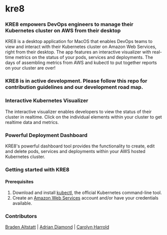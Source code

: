 # kre8

### KRE8 empowers DevOps engineers to manage their Kubernetes cluster on AWS from their desktop

 KRE8 is a desktop application for MacOS that enables DevOps teams to view and interact with their Kubernetes cluster on Amazon Web Services, right from their desktop. The app features an interactive visualizer with real-time metrics on the status of your pods, services and deployments. The days of assembling metrics from AWS and kubectl to put together reports on your cluster are over! 

### KRE8 is in active development. Please follow this repo for contribution guidelines and our development road map.

### Interactive Kubernetes Visualizer
The interactive visualizer enables developers to view the status of their cluster in realtime. Click on the individual elements within your cluster to get realtime data and metrics.

### Powerful Deployment Dashboard
KRE8's powerful dashboard tool provides the functionality to create, edit and delete pods, services and deployments within your AWS hosted Kubernetes cluster.

### Getting started with KRE8

#### Prerequisites
  1. Download and install [kubectl](https://kubernetes.io/docs/tasks/tools/install-kubectl/), the official Kubernetes command-line tool.
  2. Create an [Amazon Web Services](https://aws.amazon.com) account and/or have your credentials available.


### Contributors
[Braden Altstatt](https://github.com/bradenaa) | [Adrian Diamond](https://github.com/AdrianDiamond13) | [Carolyn Harrold](https://github.com/jinihendrix) 
